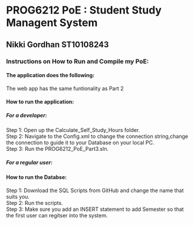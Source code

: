 <h1> PROG6212 PoE : Student Study Managent System</h1>
<h2> Nikki Gordhan ST10108243 </h2>
<h3>Instructions on How to Run and Compile my PoE:</h3>
<h4> The application does the following:</h4>
<p> The web app has the same funtionality as Part 2</p>
<h4> How to run the application: </h4>
<h5> For a developer: </h5>
<p> Step 1: Open up the Calculate_Self_Study_Hours folder. </br>
Step 2: Navigate to the Config.xml to change the connection string,change the connection to guide it to your Database on your local PC.</br> 
Step 3: Run the PROG6212_PoE_Part3.sln. </br>
 </p>
<h5> For a regular user: </h5>
<h4> How to run the Databse: </h4>
 <p> Step 1: Download the SQL Scripts from GitHub and change the name that suits you. </br>
 Step 2: Run the scripts.</br>
 Step 3: Make sure you add an INSERT statement to add Semester so that the first user can regitser into the system. </p>
